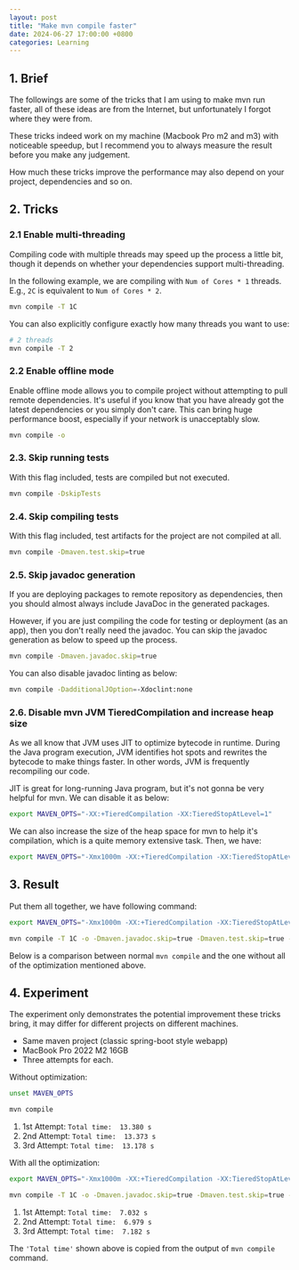 ```yaml
---
layout: post
title: "Make mvn compile faster"
date: 2024-06-27 17:00:00 +0800
categories: Learning
---
```


## 1. Brief

The followings are some of the tricks that I am using to make mvn run faster, all of these ideas are from the Internet, but unfortunately I forgot where they were from.

These tricks indeed work on my machine (Macbook Pro m2 and m3) with noticeable speedup, but I recommend you to always measure the result before you make any judgement.

How much these tricks improve the performance may also depend on your project, dependencies and so on.

## 2. Tricks

### 2.1 Enable multi-threading

Compiling code with multiple threads may speed up the process a little bit, though it depends on whether your dependencies support multi-threading.

In the following example, we are compiling with `Num of Cores * 1` threads. E.g., `2C` is equivalent to `Num of Cores * 2`.

```sh
mvn compile -T 1C
```

You can also explicitly configure exactly how many threads you want to use:

```sh
# 2 threads
mvn compile -T 2
```

### 2.2 Enable offline mode

Enable offline mode allows you to compile project without attempting to pull remote dependencies. It's useful if you know that you have already got the latest dependencies or you simply don't care. This can bring huge performance boost, especially if your network is unacceptably slow.

```sh
mvn compile -o
```

### 2.3. Skip running tests

With this flag included, tests are compiled but not executed.

```sh
mvn compile -DskipTests
```

### 2.4. Skip compiling tests

With this flag included, test artifacts for the project are not compiled at all.

```sh
mvn compile -Dmaven.test.skip=true
```

### 2.5. Skip javadoc generation

If you are deploying packages to remote repository as dependencies, then you should almost always include JavaDoc in the generated packages.

However, if you are just compiling the code for testing or deployment (as an app), then you don't really need the javadoc. You can skip the javadoc generation as below to speed up the process.

```sh
mvn compile -Dmaven.javadoc.skip=true
```

You can also disable javadoc linting as below:

```sh
mvn compile -DadditionalJOption=-Xdoclint:none
```

### 2.6. Disable mvn JVM TieredCompilation and increase heap size

As we all know that JVM uses JIT to optimize bytecode in runtime. During the Java program execution, JVM identifies hot spots and rewrites the bytecode to make things faster. In other words, JVM is frequently recompiling our code.

JIT is great for long-running Java program, but it's not gonna be very helpful for mvn. We can disable it as below:

```sh
export MAVEN_OPTS="-XX:+TieredCompilation -XX:TieredStopAtLevel=1"
```

We can also increase the size of the heap space for mvn to help it's compilation, which is a quite memory extensive task. Then, we have:

```sh
export MAVEN_OPTS="-Xmx1000m -XX:+TieredCompilation -XX:TieredStopAtLevel=1"
```

## 3. Result

Put them all together, we have following command:

```sh
export MAVEN_OPTS="-Xmx1000m -XX:+TieredCompilation -XX:TieredStopAtLevel=1"

mvn compile -T 1C -o -Dmaven.javadoc.skip=true -Dmaven.test.skip=true -DadditionalJOption=-Xdoclint:none -DskipTests
```

Below is a comparison between normal `mvn compile` and the one without all of the optimization mentioned above.

## 4. Experiment

The experiment only demonstrates the potential improvement these tricks bring, it may differ for different projects on different machines.

- Same maven project (classic spring-boot style webapp)
- MacBook Pro 2022 M2 16GB
- Three attempts for each.

Without optimization:

```sh
unset MAVEN_OPTS

mvn compile
```

1. 1st Attempt: `Total time:  13.380 s`
2. 2nd Attempt: `Total time:  13.373 s`
3. 3rd Attempt: `Total time:  13.178 s`

With all the optimization:

```sh
export MAVEN_OPTS="-Xmx1000m -XX:+TieredCompilation -XX:TieredStopAtLevel=1"

mvn compile -T 1C -o -Dmaven.javadoc.skip=true -Dmaven.test.skip=true -DadditionalJOption=-Xdoclint:none -DskipTests
```

1. 1st Attempt: `Total time:  7.032 s`
2. 2nd Attempt: `Total time:  6.979 s`
3. 3rd Attempt: `Total time:  7.182 s`

The `'Total time'` shown above is copied from the output of `mvn compile` command.